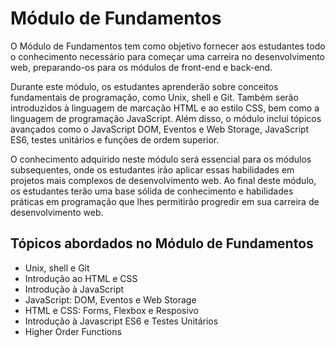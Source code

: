 # Módulo de Fundamentos
O Módulo de Fundamentos tem como objetivo fornecer aos estudantes todo o conhecimento necessário para começar uma carreira no desenvolvimento web, preparando-os para os módulos de front-end e back-end.

Durante este módulo, os estudantes aprenderão sobre conceitos fundamentais de programação, como Unix, shell e Git. Também serão introduzidos à linguagem de marcação HTML e ao estilo CSS, bem como a linguagem de programação JavaScript. Além disso, o módulo inclui tópicos avançados como o JavaScript DOM, Eventos e Web Storage, JavaScript ES6, testes unitários e funções de ordem superior.

O conhecimento adquirido neste módulo será essencial para os módulos subsequentes, onde os estudantes irão aplicar essas habilidades em projetos mais complexos de desenvolvimento web. Ao final deste módulo, os estudantes terão uma base sólida de conhecimento e habilidades práticas em programação que lhes permitirão progredir em sua carreira de desenvolvimento web.

## Tópicos abordados no Módulo de Fundamentos

- Unix, shell e Git
- Introdução ao HTML e CSS
- Introdução à JavaScript
- JavaScript: DOM, Eventos e Web Storage
- HTML e CSS: Forms, Flexbox e Resposivo
- Introdução à Javascript ES6 e Testes Unitários
- Higher Order Functions 
